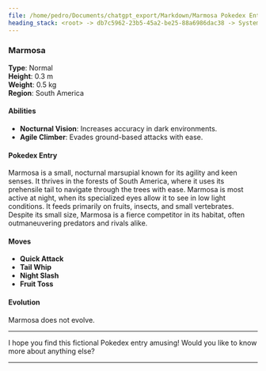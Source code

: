 ```yaml
---
file: /home/pedro/Documents/chatgpt_export/Markdown/Marmosa Pokedex Entry.md
heading_stack: <root> -> db7c5962-23b5-45a2-be25-88a6986dac38 -> System -> 25cff26b-76b2-46cc-90a9-8c2aee052b9e -> System -> aaa243df-092b-4cdc-8a38-cb7344ee1d2c -> User -> ed27e227-e7b5-4279-b175-7ca7c688bd8a -> Assistant -> Marmosa
---
```

### Marmosa
**Type**: Normal  
**Height**: 0.3 m  
**Weight**: 0.5 kg  
**Region**: South America

#### Abilities
- **Nocturnal Vision**: Increases accuracy in dark environments.
- **Agile Climber**: Evades ground-based attacks with ease.

#### Pokedex Entry
Marmosa is a small, nocturnal marsupial known for its agility and keen senses. It thrives in the forests of South America, where it uses its prehensile tail to navigate through the trees with ease. Marmosa is most active at night, when its specialized eyes allow it to see in low light conditions. It feeds primarily on fruits, insects, and small vertebrates. Despite its small size, Marmosa is a fierce competitor in its habitat, often outmaneuvering predators and rivals alike.

#### Moves
- **Quick Attack**
- **Tail Whip**
- **Night Slash**
- **Fruit Toss**

#### Evolution
Marmosa does not evolve.

---

I hope you find this fictional Pokedex entry amusing! Would you like to know more about anything else?

---

